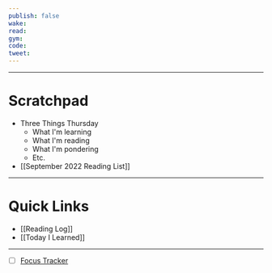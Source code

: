 ```yaml
---
publish: false
wake:
read:
gym:
code:
tweet:
---
```

***
# Scratchpad
- Three Things Thursday
	- What I'm learning
	- What I'm reading
	- What I'm pondering
	- Etc.
- [[September 2022 Reading List]]



---
# Quick Links
- [[Reading Log]]
- [[Today I Learned]]
***
- [ ] [Focus Tracker](https://docs.google.com/spreadsheets/d/18ZL9CSRxE2z7pTKcaPGe3749GMO9Ov2UjVsRMQqShBk/edit#gid=696776801)